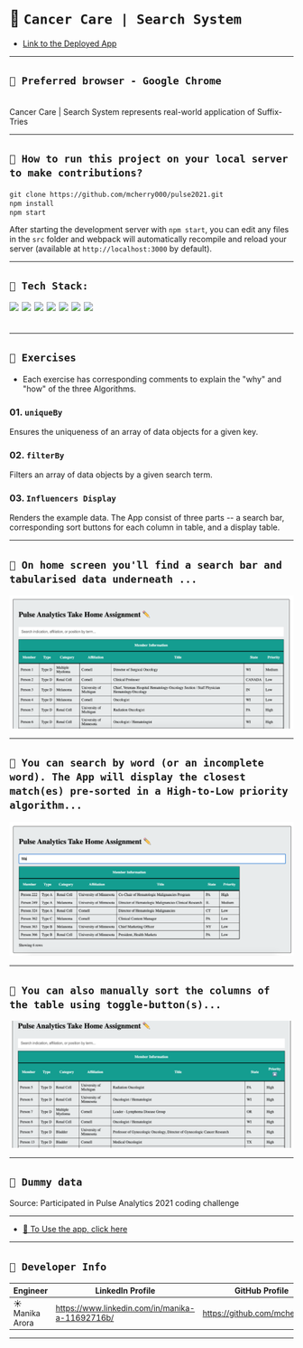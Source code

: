# 💊 `Cancer Care | Search System`

- [Link to the Deployed App](https://pulse-analytics-coding-challenge.netlify.app/)

---

## `💊 Preferred browser - Google Chrome`

  <br/>
Cancer Care | Search System represents real-world application of Suffix-Tries

---

## `💊 How to run this project on your local server to make contributions?`

```shell
git clone https://github.com/mcherry000/pulse2021.git
npm install
npm start
```

After starting the development server with `npm start`, you can edit any files in the `src` folder
and webpack will automatically recompile and reload your server (available at `http://localhost:3000` by default).

---

## `💊 Tech Stack:`

[<img align="left"  width="22px" src="https://cdn.jsdelivr.net/npm/simple-icons@3.12.1/icons/html5.svg" />][html]

[<img align="left"  width="22px" src="https://cdn.jsdelivr.net/npm/simple-icons@3.12.1/icons/css3.svg" />][css]

[<img align="left"  width="22px" src="https://cdn.jsdelivr.net/npm/simple-icons@3.12.1/icons/javascript.svg" />][js]

[<img align="left"  width="22px" src="https://cdn.jsdelivr.net/npm/simple-icons@3.12.1/icons/netlify.svg" />][netlify]

[<img align="left"  width="22px" src="https://cdn.jsdelivr.net/npm/simple-icons@3.12.1/icons/github.svg" />][github]

[<img align="left"  width="22px" src="https://cdn.jsdelivr.net/npm/simple-icons@3.12.1/icons/npm.svg" />][npm]

[<img align="left"  width="22px" src="https://cdn.jsdelivr.net/npm/simple-icons@3.12.1/icons/node-dot-js.svg" />][node]

[html]: http://www.w3.org/html/logo/
[css]: http://www.w3.org/html/logo/
[npm]: https://github.com/npm/logos
[node]: https://nodejs.org/en/about/resources/
[netlify]: https://www.netlify.com/press/
[js]: https://github.com/voodootikigod/logo.js
[html]: http://www.w3.org/html/logo/
[github]: https://github.com/logos

## <br/>

---

## `💊 Exercises`

- Each exercise has corresponding comments to explain the "why" and "how" of the three Algorithms.

### 01. `uniqueBy`

Ensures the uniqueness of an array of data objects for a given key.

### 02. `filterBy`

Filters an array of data objects by a given search term.

### 03. `Influencers Display`

Renders the example data. The App consist of three parts -- a search bar, corresponding sort buttons for each column in table, and a display table.

---

## `💊 On home screen you'll find a search bar and tabularised data underneath ...`

![Anonymous](public/screenOne.png)

---

## `💊 You can search by word (or an incomplete word). The App will display the closest match(es) pre-sorted in a High-to-Low priority algorithm...`

![Anonymous](public/screenThree.png)

---

## `💊 You can also manually sort the columns of the table using toggle-button(s)...`

![Anonymous](public/screenFour.png)

---

## `💊 Dummy data`

Source: Participated in Pulse Analytics 2021 coding challenge

---

- [💊 To Use the app, click here ](https://pulse-analytics-coding-challenge.netlify.app/)
  <br/>

---

## `👩‍ Developer Info`

| Engineer        | LinkedIn Profile                                | GitHub Profile                |
| --------------- | ----------------------------------------------- | ----------------------------- |
| ☀️ Manika Arora | https://www.linkedin.com/in/manika-a-11692716b/ | https://github.com/mcherry000 |

---

